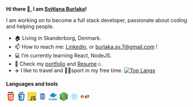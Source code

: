 **Hi there 👋, I am [Svitlana Burlaka](https://github.com/SvitlanaBurlaka)!**
 
 
 I am working on to become a full stack developer, passionate about coding and helping people.

-  🏠 Living in Skanderborg, Denmark.
-  📫 How to reach me: [Linkedin](https://www.linkedin.com/in/svitlana-burlaka-ab6304238/), or burlaka.sv.7@gmail.com !
-  💻 I’m currently learning React, NodeJS.
-  📃 Check my [portfolio](https://svitlanaburlaka.github.io/svitlana-burlaka-portfolio) and [Resume](https://github.com/SvitlanaBurlaka/Resume/raw/main/Svitlana%20CV.pdf)☺️.
-  ✈️ I like to travel and 🤾‍♀️sport in my free time.
[![Top Langs](https://github-readme-stats.vercel.app/api/top-langs/?username=SvitlanaBurlaka&layout=compact)](https://github.com/anuraghazra/github-readme-stats)


**Languages and tools**

<code><img height="25" src="https://raw.githubusercontent.com/github/explore/80688e429a7d4ef2fca1e82350fe8e3517d3494d/topics/html/html.png"></code>
<code><img height="25" src="https://raw.githubusercontent.com/github/explore/80688e429a7d4ef2fca1e82350fe8e3517d3494d/topics/css/css.png"></code>
<code><img height="25" src="https://raw.githubusercontent.com/github/explore/80688e429a7d4ef2fca1e82350fe8e3517d3494d/topics/javascript/javascript.png"></code>
<code><img height="25" src="https://raw.githubusercontent.com/github/explore/80688e429a7d4ef2fca1e82350fe8e3517d3494d/topics/sql/sql.png"></code>
<code><img height="25" src="https://raw.githubusercontent.com/github/explore/80688e429a7d4ef2fca1e82350fe8e3517d3494d/topics/docker/docker.png"></code>
<code><img height="25" src="https://raw.githubusercontent.com/github/explore/80688e429a7d4ef2fca1e82350fe8e3517d3494d/topics/nodejs/nodejs.png"></code>
<code><img height="25" src="https://raw.githubusercontent.com/github/explore/80688e429a7d4ef2fca1e82350fe8e3517d3494d/topics/react/react.png"></code>
<code><img height="25" src="https://raw.githubusercontent.com/github/explore/80688e429a7d4ef2fca1e82350fe8e3517d3494d/topics/git/git.png"></code>




